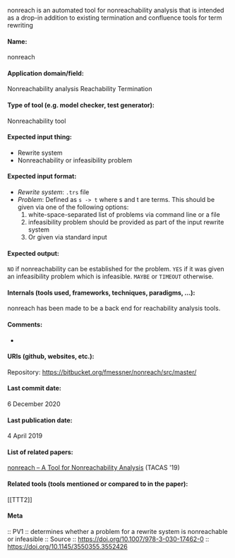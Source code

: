 nonreach is an automated tool for nonreachability analysis that is intended as a drop-in addition to existing termination and confluence tools for term rewriting

#### Name:
nonreach

#### Application domain/field:
Nonreachability analysis
Reachability
Termination

#### Type of tool (e.g. model checker, test generator):
Nonreachability tool

#### Expected input thing:
- Rewrite system
- Nonreachability or infeasibility problem

#### Expected input format:
- *Rewrite system*: `.trs` file
- *Problem*: Defined as `s -> t` where s and t are terms. This should be given via one of the following options:
	1. white-space-separated list of problems via command line or a file
	2. infeasibility problem should be provided as part of the input rewrite system
	3. Or given via standard input

#### Expected output:
`NO` if nonreachability can be established for the problem. 
`YES` if it was given an infeasibility problem which is infeasible.
`MAYBE` or `TIMEOUT` otherwise.

#### Internals (tools used, frameworks, techniques, paradigms, ...):
nonreach has been made to be a back end for reachability analysis tools. 

#### Comments:
-

#### URIs (github, websites, etc.):
Repository: https://bitbucket.org/fmessner/nonreach/src/master/

#### Last commit date:
6 December 2020

#### Last publication date:
4 April 2019

#### List of related papers:
[nonreach – A Tool for Nonreachability Analysis](https://doi.org/10.1007/978-3-030-17462-0_19) (TACAS '19)

#### Related tools (tools mentioned or compared to in the paper):
[[TTT2]]

#### Meta
:: PV1 :: determines whether a problem for a rewrite system is nonreachable or infeasible
:: Source :: https://doi.org/10.1007/978-3-030-17462-0 :: https://doi.org/10.1145/3550355.3552426
